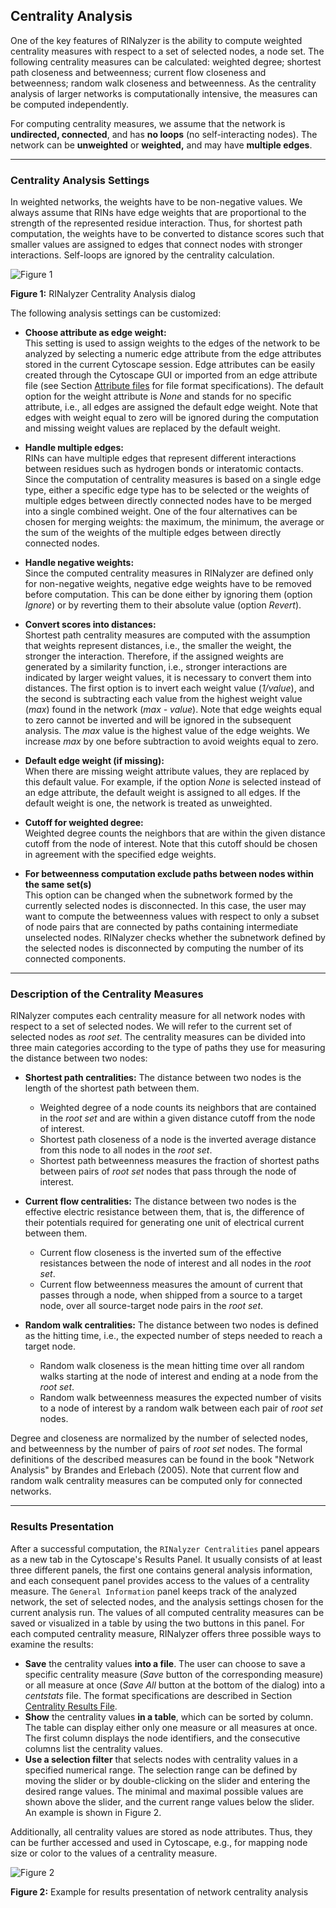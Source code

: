 Centrality Analysis
-------------------

One of the key features of RINalyzer is the ability to compute weighted centrality measures with respect to a set of selected nodes, a node set. The following centrality measures can be calculated: weighted degree; shortest path closeness and betweenness; current flow closeness and betweenness; random walk closeness and betweenness. As the centrality analysis of larger networks is computationally intensive, the measures can be computed independently.

For computing centrality measures, we assume that the network is **undirected, connected**, and has **no loops** (no self-interacting nodes). The network can be **unweighted** or **weighted,** and may have **multiple edges**.

* * *

### Centrality Analysis Settings

In weighted networks, the weights have to be non-negative values. We always assume that RINs have edge weights that are proportional to the strength of the represented residue interaction. Thus, for shortest path computation, the weights have to be converted to distance scores such that smaller values are assigned to edges that connect nodes with stronger interactions. Self-loops are ignored by the centrality calculation.

![Figure 1](images/analysis_dialog.png)

**Figure 1:** RINalyzer Centrality Analysis dialog

The following analysis settings can be customized:

* **Choose attribute as edge weight:**  
This setting is used to assign weights to the edges of the network to be analyzed by selecting a numeric edge attribute from the edge attributes stored in the current Cytoscape session. Edge attributes can be easily created through the Cytoscape GUI or imported from an edge attribute file (see Section [Attribute files](rins_spec.php#attribute_files) for file format specifications). The default option for the weight attribute is *None* and stands for no specific attribute, i.e., all edges are assigned the default edge weight. Note that edges with weight equal to zero will be ignored during the computation and missing weight values are replaced by the default weight.
  
* **Handle multiple edges:**  
RINs can have multiple edges that represent different interactions between residues such as hydrogen bonds or interatomic contacts. Since the computation of centrality measures is based on a single edge type, either a specific edge type has to be selected or the weights of multiple edges between directly connected nodes have to be merged into a single combined weight. One of the four alternatives can be chosen for merging weights: the maximum, the minimum, the average or the sum of the weights of the multiple edges between directly connected nodes.
  
* **Handle negative weights:**  
Since the computed centrality measures in RINalyzer are defined only for non-negative weights, negative edge weights have to be removed before computation. This can be done either by ignoring them (option *Ignore*) or by reverting them to their absolute value (option *Revert*).
  
* **Convert scores into distances:**  
Shortest path centrality measures are computed with the assumption that weights represent distances, i.e., the smaller the weight, the stronger the interaction. Therefore, if the assigned weights are generated by a similarity function, i.e., stronger interactions are indicated by larger weight values, it is necessary to convert them into distances. The first option is to invert each weight value (*1/value*), and the second is subtracting each value from the highest weight value (*max*) found in the network (*max - value*). Note that edge weights equal to zero cannot be inverted and will be ignored in the subsequent analysis. The *max* value is the highest value of the edge weights. We increase *max* by one before subtraction to avoid weights equal to zero.
  
* **Default edge weight (if missing):**  
When there are missing weight attribute values, they are replaced by this default value. For example, if the option *None* is selected instead of an edge attribute, the default weight is assigned to all edges. If the default weight is one, the network is treated as unweighted.
  
* **Cutoff for weighted degree:**  
Weighted degree counts the neighbors that are within the given distance cutoff from the node of interest. Note that this cutoff should be chosen in agreement with the specified edge weights.
  
* **For betweenness computation exclude paths between nodes within the same set(s)**  
This option can be changed when the subnetwork formed by the currently selected nodes is disconnected. In this case, the user may want to compute the betweenness values with respect to only a subset of node pairs that are connected by paths containing intermediate unselected nodes. RINalyzer checks whether the subnetwork defined by the selected nodes is disconnected by computing the number of its connected components.

  

* * *

### Description of the Centrality Measures

RINalyzer computes each centrality measure for all network nodes with respect to a set of selected nodes. We will refer to the current set of selected nodes as *root set*. The centrality measures can be divided into three main categories according to the type of paths they use for measuring the distance between two nodes:

* **Shortest path centralities:** The distance between two nodes is the length of the shortest path between them.
	* Weighted degree of a node counts its neighbors that are contained in the *root set* and are within a given distance cutoff from the node of interest.
	* Shortest path closeness of a node is the inverted average distance from this node to all nodes in the *root set*.
	* Shortest path betweenness measures the fraction of shortest paths between pairs of *root set* nodes that pass through the node of interest.

  
* **Current flow centralities:** The distance between two nodes is the effective electric resistance between them, that is, the difference of their potentials required for generating one unit of electrical current between them.    
	* Current flow closeness is the inverted sum of the effective resistances between the node of interest and all nodes in the *root set*.
	* Current flow betweenness measures the amount of current that passes through a node, when shipped from a source to a target node, over all source-target node pairs in the *root set*.
    
      
    
* **Random walk centralities:** The distance between two nodes is defined as the hitting time, i.e., the expected number of steps needed to reach a target node.
	* Random walk closeness is the mean hitting time over all random walks starting at the node of interest and ending at a node from the *root set*.
	* Random walk betweenness measures the expected number of visits to a node of interest by a random walk between each pair of *root set* nodes.

Degree and closeness are normalized by the number of selected nodes, and betweenness by the number of pairs of *root set* nodes. The formal definitions of the described measures can be found in the book "Network Analysis" by Brandes and Erlebach (2005). Note that current flow and random walk centrality measures can be computed only for connected networks.

  

* * *

### Results Presentation

After a successful computation, the `RINalyzer Centralities` panel appears as a new tab in the Cytoscape's Results Panel. It usually consists of at least three different panels, the first one contains general analysis information, and each consequent panel provides access to the values of a centrality measure. The `General Information` panel keeps track of the analyzed network, the set of selected nodes, and the analysis settings chosen for the current analysis run. The values of all computed centrality measures can be saved or visualized in a table by using the two buttons in this panel. For each computed centrality measure, RINalyzer offers three possible ways to examine the results:
* **Save** the centrality values **into a file**. The user can choose to save a specific centrality measure (*Save* button of the corresponding measure) or all measure at once (*Save All* button at the bottom of the dialog) into a *centstats* file. The format specifications are described in Section [Centrality Results File](file*types.php#results_spec).
* **Show** the centrality values **in a table**, which can be sorted by column. The table can display either only one measure or all measures at once. The first column displays the node identifiers, and the consecutive columns list the centrality values. 
* **Use a selection filter** that selects nodes with centrality values in a specified numerical range. The selection range can be defined by moving the slider or by double-clicking on the slider and entering the desired range values. The minimal and maximal possible values are shown above the slider, and the current range values below the slider. An example is shown in Figure 2.

Additionally, all centrality values are stored as node attributes. Thus, they can be further accessed and used in Cytoscape, e.g., for mapping node size or color to the values of a centrality measure.

![Figure 2](images/results.png)

**Figure 2:** Example for results presentation of network centrality analysis

